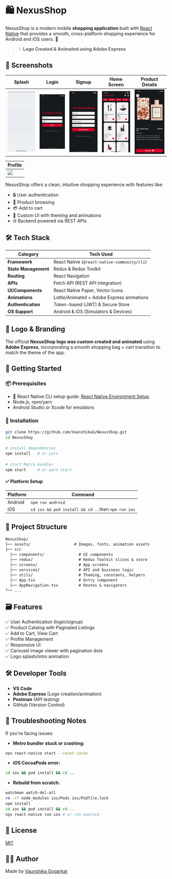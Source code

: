 # 🛍️ NexusShop

NexusShop is a modern mobile **shopping application** built with [React Native](https://reactnative.dev/) that provides a smooth, cross-platform shopping experience for Android and iOS users. 🛒


> ✨ **Logo Created & Animated using Adobe Express**

## 📱 Screenshots

| Splash                  | Login                  | Signup                 | Home Screen            | Product Details         |
|-------------------------|------------------------|------------------------|------------------------|-------------------------|
| ![](./screenshots/splash.gif) | ![](./screenshots/login.png) | ![](./screenshots/signup.png) | ![](./screenshots/home.png) | ![](./screenshots/details.png) |

| Profile                  |
|--------------------------|
| ![](./screenshots/profile.pngs) |

NexusShop offers a clean, intuitive shopping experience with features like:

- 🔒 User authentication
- 🔎 Product browsing
- 💳 Add to cart   
- 🎨 Custom UI with theming and animations  
- 🌐 Backend powered via REST APIs

## 🛠️ Tech Stack

| Category        | Tech Used                                         |
|------------------|---------------------------------------------------|
| **Framework**     | React Native (`@react-native-community/cli`)    |
| **State Management** | Redux & Redux Toolkit                         |
| **Routing**       | React Navigation                                 |
| **APIs**          | Fetch API (REST API integration)                     |
| **UI/Components** | React Native Paper, Vector Icons                |
| **Animations**    | Lottie/Animated + Adobe Express animations       |
| **Authentication** | Token-based (JWT) & Secure Store                |
| **OS Support**    | Android & iOS (Simulators & Devices)             |

## 🎨 Logo & Branding

The official **NexusShop logo was custom created and animated** using **Adobe Express**, incorporating a smooth shopping bag + cart transition to match the theme of the app.


## 🚀 Getting Started

### 📦 Prerequisites

- 📱 React Native CLI setup guide: [React Native Environment Setup](https://reactnative.dev/docs/environment-setup)
- Node.js, npm/yarn
- Android Studio or Xcode for emulators

### 🔧 Installation

```bash
git clone https://github.com/VaunshikaG/NexusShop.git
cd NexusShop

# install dependencies
npm install   # or yarn

# start Metro bundler
npm start     # or yarn start
```

#### ✅ Platform Setup

| Platform | Command            |
|----------|--------------------|
| Android  | `npm run android`  |
| iOS      | `cd ios && pod install && cd ..`then `npm run ios` |

## 🧠 Project Structure

```
NexusShop/
├── assets/                   # Images, fonts, animation assets
├── src
  ├── components/               # UI components
  ├── redux/                    # Redux Toolkit slices & store
  ├── screens/                  # App screens
  ├── services/                 # API and business logic
  ├── utils/                    # Theming, constants, helpers
  ├── App.tsx                   # Entry component
  ├── AppNavigation.tsx         # Routes & navigators
└── ...
```

## 🗃️ Features

✅ User Authentication (login/signup)  
✅ Product Catalog with Paginated Listings  
✅ Add to Cart, View Cart  
✅ Profile Management  
✅ Responsive UI  
✅ Carousel image viewer with pagination dots  
✅ Logo splash/intro animation


## 🛠 Developer Tools

- **VS Code**
- **Adobe Express** (Logo creation/animation)
- **Postman** (API testing)
- GitHub (Version Control)


## 🐛 Troubleshooting Notes

If you're facing issues:


- **Metro bundler stuck or crashing:**

```bash
npx react-native start --reset-cache
```

- **iOS CocoaPods error:**

```bash
cd ios && pod install && cd ..
```

- **Rebuild from scratch:**

```bash
watchman watch-del-all
rm -rf node_modules ios/Pods ios/Podfile.lock
npm install
cd ios && pod install && cd ..
npx react-native run-ios # or run-android
```

## 📜 License

[MIT](./LICENSE)

## 🙋‍♀️ Author

Made by [Vaunshika Gogarkar](https://github.com/VaunshikaG)
